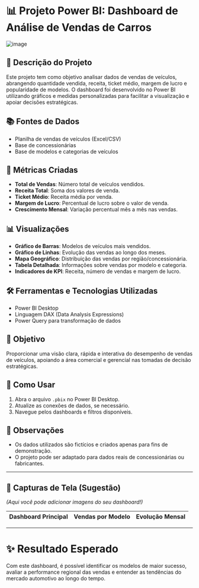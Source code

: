 # 📊 Projeto Power BI: Dashboard de Análise de Vendas de Carros

![image](https://github.com/user-attachments/assets/e219b4f3-b4e0-46b6-aa08-ea989e755a16)

## 🚗 Descrição do Projeto
Este projeto tem como objetivo analisar dados de vendas de veículos, abrangendo quantidade vendida, receita, ticket médio, margem de lucro e popularidade de modelos. O dashboard foi desenvolvido no Power BI utilizando gráficos e medidas personalizadas para facilitar a visualização e apoiar decisões estratégicas.

## 📚 Fontes de Dados
- Planilha de vendas de veículos (Excel/CSV)
- Base de concessionárias
- Base de modelos e categorias de veículos

## 🔢 Métricas Criadas
- **Total de Vendas**: Número total de veículos vendidos.
- **Receita Total**: Soma dos valores de venda.
- **Ticket Médio**: Receita média por venda.
- **Margem de Lucro**: Percentual de lucro sobre o valor de venda.
- **Crescimento Mensal**: Variação percentual mês a mês nas vendas.

## 📊 Visualizações
- **Gráfico de Barras**: Modelos de veículos mais vendidos.
- **Gráfico de Linhas**: Evolução das vendas ao longo dos meses.
- **Mapa Geográfico**: Distribuição das vendas por região/concessionária.
- **Tabela Detalhada**: Informações sobre vendas por modelo e categoria.
- **Indicadores de KPI**: Receita, número de vendas e margem de lucro.

## 🛠️ Ferramentas e Tecnologias Utilizadas
- Power BI Desktop
- Linguagem DAX (Data Analysis Expressions)
- Power Query para transformação de dados

## 🎯 Objetivo
Proporcionar uma visão clara, rápida e interativa do desempenho de vendas de veículos, apoiando a área comercial e gerencial nas tomadas de decisão estratégicas.

## 📂 Como Usar
1. Abra o arquivo `.pbix` no Power BI Desktop.
2. Atualize as conexões de dados, se necessário.
3. Navegue pelos dashboards e filtros disponíveis.

## 📝 Observações
- Os dados utilizados são fictícios e criados apenas para fins de demonstração.
- O projeto pode ser adaptado para dados reais de concessionárias ou fabricantes.

---

## 📸 Capturas de Tela (Sugestão)
*(Aqui você pode adicionar imagens do seu dashboard!)*

| Dashboard Principal | Vendas por Modelo | Evolução Mensal |
|:-------------------:|:-----------------:|:---------------:|
---

# ✨ Resultado Esperado
Com este dashboard, é possível identificar os modelos de maior sucesso, avaliar a performance regional das vendas e entender as tendências do mercado automotivo ao longo do tempo.
